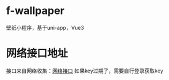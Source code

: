 # f-wallpaper
壁纸小程序，基于uni-app，Vue3

# 网络接口地址
接口来自网络收集：[网络接口](https://api.qingnian8.com/apis/)
如果key过期了，需要自行登录获取key
